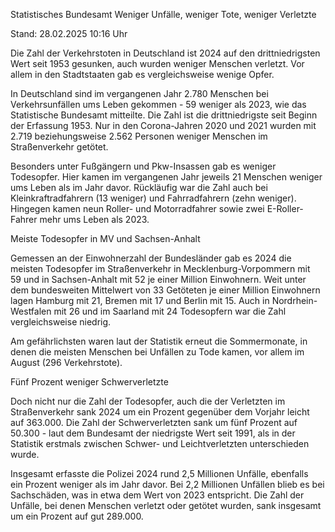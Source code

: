 
Statistisches Bundesamt
Weniger Unfälle, weniger Tote, weniger Verletzte


Stand: 28.02.2025 10:16 Uhr


Die Zahl der Verkehrstoten in Deutschland ist 2024 auf den drittniedrigsten Wert seit 1953 gesunken, auch wurden weniger Menschen verletzt. Vor allem in den Stadtstaaten gab es vergleichsweise wenige Opfer.



In Deutschland sind im vergangenen Jahr 2.780 Menschen bei Verkehrsunfällen ums Leben gekommen - 59 weniger als 2023, wie das Statistische Bundesamt mitteilte. Die Zahl ist die drittniedrigste seit Beginn der Erfassung 1953. Nur in den Corona-Jahren 2020 und 2021 wurden mit 2.719 beziehungsweise 2.562 Personen weniger Menschen im Straßenverkehr getötet.


Besonders unter Fußgängern und Pkw-Insassen gab es weniger Todesopfer. Hier kamen im vergangenen Jahr jeweils 21 Menschen weniger ums Leben als im Jahr davor. Rückläufig war die Zahl auch bei Kleinkraftradfahrern (13 weniger) und Fahrradfahrern (zehn weniger). Hingegen kamen neun Roller- und Motorradfahrer sowie zwei E-Roller-Fahrer mehr ums Leben als 2023.

Meiste Todesopfer in MV und Sachsen-Anhalt


Gemessen an der Einwohnerzahl der Bundesländer gab es 2024 die meisten Todesopfer im Straßenverkehr in Mecklenburg-Vorpommern mit 59 und in Sachsen-Anhalt mit 52 je einer Million Einwohnern. Weit unter dem bundesweiten Mittelwert von 33 Getöteten je einer Million Einwohnern lagen Hamburg mit 21, Bremen mit 17 und Berlin mit 15. Auch in Nordrhein-Westfalen mit 26 und im Saarland mit 24 Todesopfern war die Zahl vergleichsweise niedrig.


Am gefährlichsten waren laut der Statistik erneut die Sommermonate, in denen die meisten Menschen bei Unfällen zu Tode kamen, vor allem im August (296 Verkehrstote).

Fünf Prozent weniger Schwerverletzte


Doch nicht nur die Zahl der Todesopfer, auch die der Verletzten im Straßenverkehr sank 2024 um ein Prozent gegenüber dem Vorjahr leicht auf 363.000. Die Zahl der Schwerverletzten sank um fünf Prozent auf 50.300 - laut dem Bundesamt der niedrigste Wert seit 1991, als in der Statistik erstmals zwischen Schwer- und Leichtverletzten unterschieden wurde.


Insgesamt erfasste die Polizei 2024 rund 2,5 Millionen Unfälle, ebenfalls ein Prozent weniger als im Jahr davor. Bei 2,2 Millionen Unfällen blieb es bei Sachschäden, was in etwa dem Wert von 2023 entspricht. Die Zahl der Unfälle, bei denen Menschen verletzt oder getötet wurden, sank insgesamt um ein Prozent auf gut 289.000.

